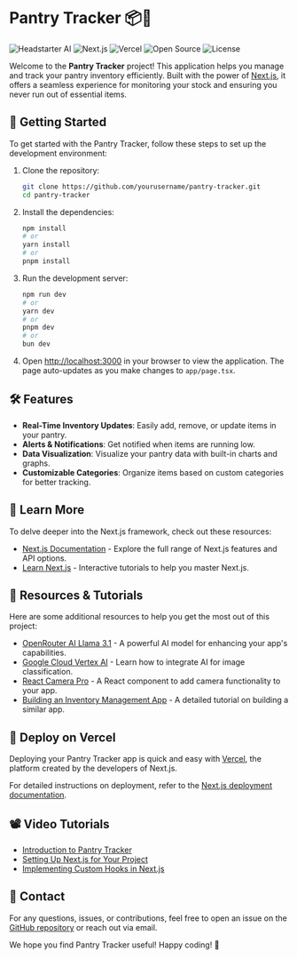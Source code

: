 # Pantry Tracker 📦🥫


![Headstarter AI](https://img.shields.io/badge/Headstarter-AI-green?style=for-the-badge)
![Next.js](https://img.shields.io/badge/Next.js-Framework-black?style=for-the-badge)
![Vercel](https://img.shields.io/badge/Deployed_on-Vercel-blue?style=for-the-badge)
![Open Source](https://img.shields.io/badge/Open-Source-blue?style=for-the-badge)
![License](https://img.shields.io/badge/License-MIT-green?style=for-the-badge)



Welcome to the **Pantry Tracker** project! This application helps you manage and track your pantry inventory efficiently. Built with the power of [Next.js](https://nextjs.org/), it offers a seamless experience for monitoring your stock and ensuring you never run out of essential items.

## 🚀 Getting Started

To get started with the Pantry Tracker, follow these steps to set up the development environment:

1. Clone the repository:

   ```bash
   git clone https://github.com/yourusername/pantry-tracker.git
   cd pantry-tracker
   ```

2. Install the dependencies:

   ```bash
   npm install
   # or
   yarn install
   # or
   pnpm install
   ```

3. Run the development server:

   ```bash
   npm run dev
   # or
   yarn dev
   # or
   pnpm dev
   # or
   bun dev
   ```

4. Open [http://localhost:3000](http://localhost:3000) in your browser to view the application. The page auto-updates as you make changes to `app/page.tsx`.

## 🛠️ Features

- **Real-Time Inventory Updates**: Easily add, remove, or update items in your pantry.
- **Alerts & Notifications**: Get notified when items are running low.
- **Data Visualization**: Visualize your pantry data with built-in charts and graphs.
- **Customizable Categories**: Organize items based on custom categories for better tracking.

## 📝 Learn More

To delve deeper into the Next.js framework, check out these resources:

- [Next.js Documentation](https://nextjs.org/docs) - Explore the full range of Next.js features and API options.
- [Learn Next.js](https://nextjs.org/learn) - Interactive tutorials to help you master Next.js.

## 🔗 Resources & Tutorials

Here are some additional resources to help you get the most out of this project:

- [OpenRouter AI Llama 3.1](https://openrouter.ai/models/meta-llama/llama-3.1-8b-instruct:free) - A powerful AI model for enhancing your app's capabilities.
- [Google Cloud Vertex AI](https://cloud.google.com/vertex-ai/docs/tutorials/image-classification-automl/training) - Learn how to integrate AI for image classification.
- [React Camera Pro](https://www.npmjs.com/package/react-camera-pro) - A React component to add camera functionality to your app.
- [Building an Inventory Management App](https://medium.com/@billzhangsc/building-an-inventory-management-app-with-next-js-react-and-firebase-e9647a61eb82) - A detailed tutorial on building a similar app.

## 🚀 Deploy on Vercel

Deploying your Pantry Tracker app is quick and easy with [Vercel](https://vercel.com/new?utm_medium=default-template&filter=next.js&utm_source=create-next-app&utm_campaign=create-next-app-readme), the platform created by the developers of Next.js.

For detailed instructions on deployment, refer to the [Next.js deployment documentation](https://nextjs.org/docs/deployment).

## 📽️ Video Tutorials

- [Introduction to Pantry Tracker](https://www.youtube.com/watch?v=8jM9Gmm9Bsw)
- [Setting Up Next.js for Your Project](https://www.youtube.com/watch?v=vwSlYG7hFk0)
- [Implementing Custom Hooks in Next.js](https://www.youtube.com/watch?v=ZjkS11DSeEk)

## 📧 Contact

For any questions, issues, or contributions, feel free to open an issue on the [GitHub repository](https://github.com/yourusername/pantry-tracker/issues) or reach out via email.


We hope you find Pantry Tracker useful! Happy coding! 🎉

